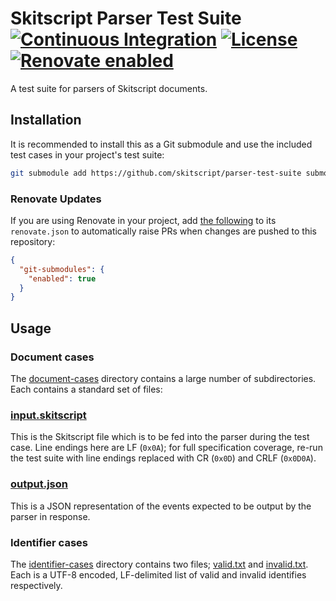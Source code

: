 # Skitscript Parser Test Suite [![Continuous Integration](https://github.com/skitscript/parser-test-suite/workflows/Continuous%20Integration/badge.svg)](https://github.com/skitscript/parser-test-suite/actions) [![License](https://img.shields.io/github/license/skitscript/parser-test-suite.svg)](https://github.com/skitscript/parser-test-suite/blob/master/license) [![Renovate enabled](https://img.shields.io/badge/renovate-enabled-brightgreen.svg)](https://renovatebot.com/)

A test suite for parsers of Skitscript documents.

## Installation

It is recommended to install this as a Git submodule and use the included test
cases in your project's test suite:

```bash
git submodule add https://github.com/skitscript/parser-test-suite submodules/skitscript/parser-test-suite
```

### Renovate Updates

If you are using Renovate in your project, add
[the following](https://docs.renovatebot.com/modules/manager/git-submodules/) to
its `renovate.json` to automatically raise PRs when changes are pushed to this
repository:

```json
{
  "git-submodules": {
    "enabled": true
  }
}
```

## Usage

### Document cases

The [document-cases](./document-cases) directory contains a large number of
subdirectories.  Each contains a standard set of files:

### [input.skitscript](./document-cases/valid/input.skitscript)

This is the Skitscript file which is to be fed into the parser during the test
case.  Line endings here are LF (`0x0A`); for full specification coverage,
re-run the test suite with line endings replaced with CR (`0x0D`) and
CRLF (`0x0D0A`).

### [output.json](./document-cases/valid/output.json)

This is a JSON representation of the events expected to be output by the parser
in response.

### Identifier cases

The [identifier-cases](./identifier-cases) directory contains two files;
[valid.txt](./identifier-cases/valid.txt) and
[invalid.txt](./identifier-cases/invalid.txt).  Each is a UTF-8 encoded,
LF-delimited list of valid and invalid identifies respectively.
